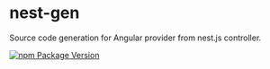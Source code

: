 # nest-gen

Source code generation for Angular provider from nest.js controller.

[![npm Package Version](https://img.shields.io/npm/v/nest-gen.svg?maxAge=2592000)](https://www.npmjs.com/package/nest-gen)
